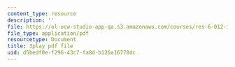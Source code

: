 ```yaml
---
content_type: resource
description: ''
file: https://ol-ocw-studio-app-qa.s3.amazonaws.com/courses/res-6-012-introduction-to-probability-spring-2018/d5bedf0ef29643c7fa8db126a16778dc_Xa6-qJvZkUg.pdf
file_type: application/pdf
resourcetype: Document
title: 3play pdf file
uid: d5bedf0e-f296-43c7-fa8d-b126a16778dc
---
```

